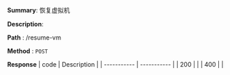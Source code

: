 **Summary**: 恢复虚拟机

**Description**:

**Path** : /resume-vm

**Method** : `POST`

**Response**
| code      | Description |
| ----------- | ----------- |
|  200   |       |
|  400   |       |


